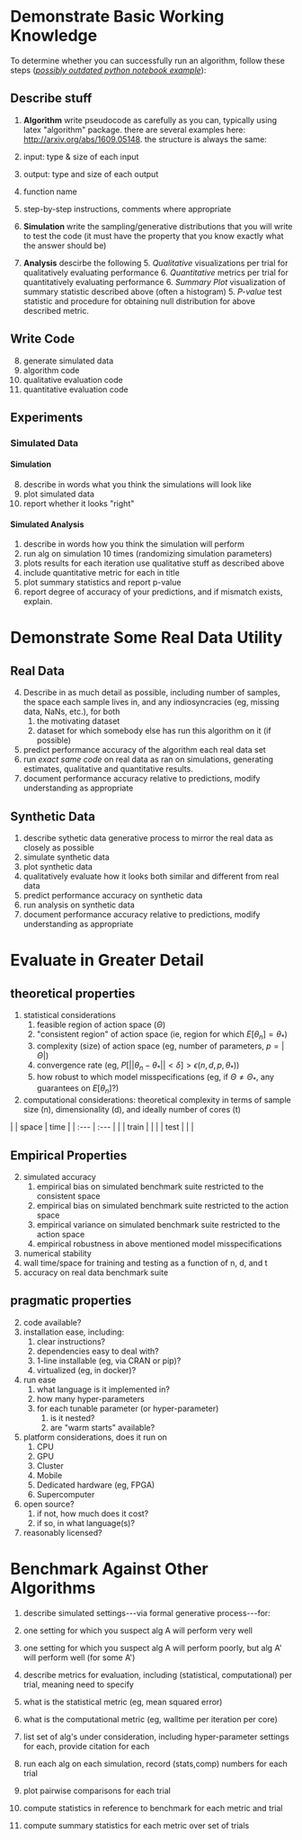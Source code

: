 # Demonstrate Basic Working Knowledge

To determine whether you can successfully run an algorithm, follow these steps (*[possibly outdated python notebook example](./Tutorials/Python/code_example.ipynb)*):

## Describe stuff
1. **Algorithm** write pseudocode as carefully as you can, typically using latex "algorithm" package. there are several examples here: 
http://arxiv.org/abs/1609.05148.
the structure is always the same:

  1. input: type & size of each input
  2. output: type and size of each output
  3. function name
  4. step-by-step instructions, comments where appropriate
  


3. **Simulation** write the sampling/generative distributions that you will write to test the code (it must have the property that you know exactly what the answer should be)
5. **Analysis** descirbe the following
   5. *Qualitative* visualizations per trial for qualitatively evaluating performance
   6. *Quantitative*  metrics per trial for quantitatively evaluating performance
   6. *Summary Plot*  visualization of summary statistic described above (often a histogram)
   5. *P-value* test statistic and procedure for obtaining null distribution for above described metric.


## Write Code
8. generate simulated data
10. algorithm code
11. qualitative evaluation code
12. quantitative evaluation code

## Experiments
### Simulated Data
#### Simulation
8. describe in words what you think the simulations will look like
9. plot simulated data
10. report whether it looks "right"

#### Simulated Analysis
1. describe in words how you think the simulation will perform
13. run alg on simulation 10 times  (randomizing simulation parameters)
13. plots results for each iteration use qualitative stuff as described above
14. include quantitative metric for each in title
15. plot summary statistics and report p-value
16. report degree of accuracy of your predictions, and if mismatch exists, explain.


# Demonstrate Some Real Data Utility

## Real Data 
4. Describe in as much detail as possible, including number of samples, the space each sample lives in, and any indiosyncracies (eg, missing data, NaNs, etc.), for both
	1. the motivating dataset
	2. dataset for which somebody else has run this algorithm on it (if possible)  
17. predict performance accuracy of the algorithm each real data set
18. run *exact same code* on real data as ran on simulations, generating estimates, qualitative and quantitative results. 
19. document performance accuracy relative to predictions, modify understanding as appropriate


## Synthetic Data
1. describe sythetic data generative process to mirror the real data as closely as possible
2. simulate synthetic data
3. plot synthetic data
4. qualitatively evaluate how it looks both similar and different from real data
6. predict performance accuracy on synthetic data
5. run analysis on synthetic data
6. document performance accuracy relative to predictions, modify understanding as appropriate


# Evaluate in Greater Detail

## theoretical properties

1. statistical considerations
	1. feasible region of action space ($\Theta$)
	1. "consistent region" of action space (ie, region for which $E[\theta_n]=\theta_*$)
	2. complexity (size) of action space (eg, number of parameters, $p=|\Theta|$)
	3. convergence rate (eg, $P[ || \theta_n - \theta_* || < \delta] > \epsilon(n,d,p,\theta_*)$)
	3. how robust to which model misspecifications (eg, if $\Theta \neq \Theta_*$, any guarantees on $E[\theta_n]$?)
2. computational considerations: theoretical complexity in terms of sample size (n), dimensionality (d), and ideally number of cores (t)

| 		| space | time 	|
| :--- 	| :--- 	| 		|
| train |  		| 		| 
| test 	| 		| 		| 



## Empirical Properties

2. simulated accuracy
	1. empirical bias on simulated benchmark suite restricted to the consistent space
	3. empirical bias on simulated benchmark suite restricted to the action space
	4. empirical variance on simulated benchmark suite restricted to the action space
	3. empirical robustness in above mentioned model misspecifications
3. numerical stability
2. wall time/space for training and testing as a function of n, d, and t
4. accuracy on real data benchmark suite



## pragmatic properties

2. code available? 
5. installation ease, including:
	1. clear instructions?
	2. dependencies easy to deal with?
	3. 1-line installable (eg, via CRAN or pip)?
	6. virtualized (eg, in docker)?
6. run ease 
	1. what language is it implemented in?
	3. how many hyper-parameters
	2. for each tunable parameter (or hyper-parameter)
		1. is it nested?
		2. are "warm starts" available?
4. platform considerations, does it run on
	1. CPU
	2. GPU
	3. Cluster
	4. Mobile
	5. Dedicated hardware (eg, FPGA)
	6. Supercomputer
3. open source? 
	1. if not, how much does it cost?
	2. if so, in what language(s)?
4. reasonably licensed?


# Benchmark Against Other Algorithms

1. describe simulated settings---via formal generative process---for:
  1. one setting for which you suspect alg A will perform very well
  2. one setting for which you suspect alg A will perform poorly, but alg A' will perform well (for some A')

2. describe metrics for evaluation, including (statistical, computational) per trial, meaning need to specify
  1. what is the statistical metric (eg, mean squared error)
  2. what is the computational metric (eg, walltime per iteration per core)

3. list set of alg's under consideration, including hyper-parameter settings for each, provide citation for each
4. run each alg on each simulation, record (stats,comp) numbers for each trial
5. plot pairwise comparisons for each trial
6. compute statistics in reference to benchmark for each metric and trial
7. compute summary statistics for each metric over set of trials

